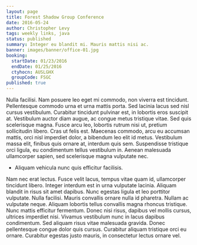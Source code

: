 ```yaml
---
layout: page
title: Forest Shadow Group Conference
date: 2016-05-24
author: Christopher Levy
tags: weekly links, java
status: published
summary: Integer eu blandit mi. Mauris mattis nisi ac.
banner: images/banner/office-01.jpg
booking:
  startDate: 01/23/2016
  endDate: 01/25/2016
  ctyhocn: AUSLGHX
  groupCode: FSGC
published: true
---
```

Nulla facilisi. Nam posuere leo eget mi commodo, non viverra est tincidunt. Pellentesque commodo urna et urna mattis porta. Sed lacinia lacus sed nisl cursus vestibulum. Curabitur tincidunt pulvinar est, in lobortis eros suscipit at. Vestibulum auctor diam augue, ac congue metus tristique vitae. Sed quis scelerisque magna. Fusce arcu leo, lobortis rutrum nisi ut, pretium sollicitudin libero. Cras ut felis est. Maecenas commodo, arcu eu accumsan mattis, orci nisl imperdiet dolor, a bibendum leo elit id metus. Vestibulum massa elit, finibus quis ornare at, interdum quis sem. Suspendisse tristique orci ligula, eu condimentum tellus vestibulum in. Aenean malesuada ullamcorper sapien, sed scelerisque magna vulputate nec.

* Aliquam vehicula nunc quis efficitur facilisis.

Nam nec erat lectus. Fusce velit lacus, tempus vitae quam id, ullamcorper tincidunt libero. Integer interdum est in urna vulputate lacinia. Aliquam blandit in risus sit amet dapibus. Nunc egestas ligula et leo porttitor vulputate. Nulla facilisi. Mauris convallis ornare nulla id pharetra. Nullam ac vulputate neque.
Aliquam lobortis tellus convallis magna rhoncus tristique. Nunc mattis efficitur fermentum. Donec nisi risus, dapibus vel mollis cursus, ultrices imperdiet nisi. Vivamus vestibulum nunc in lacus dapibus condimentum. Sed aliquam risus vitae malesuada gravida. Donec pellentesque congue dolor quis cursus. Curabitur aliquam tristique orci eu ornare. Curabitur egestas justo mauris, in consectetur lectus ornare vel.
